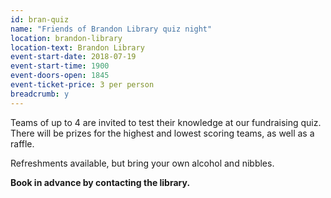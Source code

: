 ```yaml
---
id: bran-quiz
name: "Friends of Brandon Library quiz night"
location: brandon-library
location-text: Brandon Library
event-start-date: 2018-07-19
event-start-time: 1900
event-doors-open: 1845
event-ticket-price: 3 per person
breadcrumb: y
---
```


Teams of up to 4 are invited to test their knowledge at our fundraising quiz. There will be prizes for the highest and lowest scoring teams, as well as a raffle.

Refreshments available, but bring your own alcohol and nibbles.

**Book in advance by contacting the library.**
